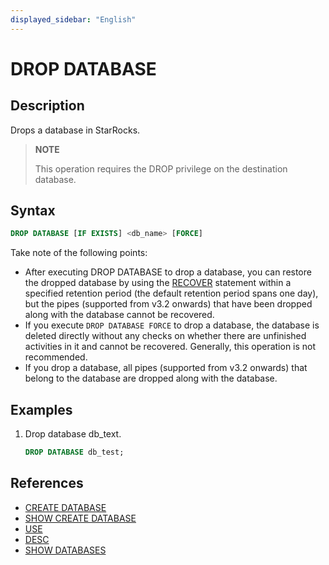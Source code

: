 ```yaml
---
displayed_sidebar: "English"
---
```


# DROP DATABASE

## Description

Drops a database in StarRocks.

> **NOTE**
>
> This operation requires the DROP privilege on the destination database.

## Syntax

```sql
DROP DATABASE [IF EXISTS] <db_name> [FORCE]
```

Take note of the following points:

- After executing DROP DATABASE to drop a database, you can restore the dropped database by using the [RECOVER](../data-definition/backup_restore/RECOVER.md) statement within a specified retention period (the default retention period spans one day), but the pipes (supported from v3.2 onwards) that have been dropped along with the database cannot be recovered.
- If you execute `DROP DATABASE FORCE` to drop a database, the database is deleted directly without any checks on whether there are unfinished activities in it and cannot be recovered. Generally, this operation is not recommended.
- If you drop a database, all pipes (supported from v3.2 onwards) that belong to the database are dropped along with the database.

## Examples

1. Drop database db_text.

    ```sql
    DROP DATABASE db_test;
    ```

## References

- [CREATE DATABASE](CREATE_DATABASE.md)
- [SHOW CREATE DATABASE](SHOW_CREATE_DATABASE.md)
- [USE](../data-definition/USE.md)
- [DESC](../Utility/DESCRIBE.md)
- [SHOW DATABASES](SHOW_DATABASES.md)

